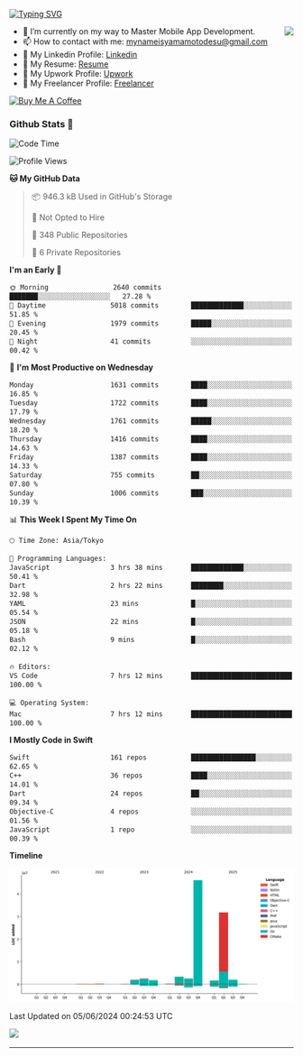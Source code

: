 
[![Typing SVG](https://readme-typing-svg.demolab.com/?lines=Thank+You+For+Visiting!!;You+Are+Welcome✨;I+am+Kyo+Yamamoto;Mobile+Developer)](https://git.io/typing-svg)
<p>
<img align="right" src="https://media.giphy.com/media/26ufdb3cYKwbRtYVW/giphy.gif" style="max-width:100%;" height="150px">

- 🌱 I’m currently on my way to Master Mobile App Development.
- 📫 How to contact with me: mynameisyamamotodesu@gmail.com
- 🔗 My Linkedin Profile: [Linkedin](https://www.linkedin.com/in/kyo-yamamoto-a2ab50239)
- 🔗 My Resume: [Resume](https://www.kickresume.com/cv/rNok4e/)
- 🔗 My Upwork Profile: [Upwork](https://www.upwork.com/freelancers/~01aa9115102bb4af25)
- 🔗 My Freelancer Profile: [Freelancer](https://www.freelancer.com/u/yamamotodesu)

<a href="https://www.buymeacoffee.com/kyoyamamoto" target="_blank"><img src="https://cdn.buymeacoffee.com/buttons/default-orange.png" alt="Buy Me A Coffee" height="41" width="174"></a>

### Github Stats 🥇 
<!--START_SECTION:waka-->
![Code Time](http://img.shields.io/badge/Code%20Time-711%20hrs%2041%20mins-blue)

![Profile Views](http://img.shields.io/badge/Profile%20Views-1-blue)

**🐱 My GitHub Data** 

> 📦 946.3 kB Used in GitHub's Storage 
 > 
> 🚫 Not Opted to Hire
 > 
> 📜 348 Public Repositories 
 > 
> 🔑 6 Private Repositories 
 > 
**I'm an Early 🐤** 

```text
🌞 Morning                2640 commits        ███████░░░░░░░░░░░░░░░░░░   27.28 % 
🌆 Daytime                5018 commits        █████████████░░░░░░░░░░░░   51.85 % 
🌃 Evening                1979 commits        █████░░░░░░░░░░░░░░░░░░░░   20.45 % 
🌙 Night                  41 commits          ░░░░░░░░░░░░░░░░░░░░░░░░░   00.42 % 
```
📅 **I'm Most Productive on Wednesday** 

```text
Monday                   1631 commits        ████░░░░░░░░░░░░░░░░░░░░░   16.85 % 
Tuesday                  1722 commits        ████░░░░░░░░░░░░░░░░░░░░░   17.79 % 
Wednesday                1761 commits        █████░░░░░░░░░░░░░░░░░░░░   18.20 % 
Thursday                 1416 commits        ████░░░░░░░░░░░░░░░░░░░░░   14.63 % 
Friday                   1387 commits        ████░░░░░░░░░░░░░░░░░░░░░   14.33 % 
Saturday                 755 commits         ██░░░░░░░░░░░░░░░░░░░░░░░   07.80 % 
Sunday                   1006 commits        ███░░░░░░░░░░░░░░░░░░░░░░   10.39 % 
```


📊 **This Week I Spent My Time On** 

```text
🕑︎ Time Zone: Asia/Tokyo

💬 Programming Languages: 
JavaScript               3 hrs 38 mins       █████████████░░░░░░░░░░░░   50.41 % 
Dart                     2 hrs 22 mins       ████████░░░░░░░░░░░░░░░░░   32.98 % 
YAML                     23 mins             █░░░░░░░░░░░░░░░░░░░░░░░░   05.54 % 
JSON                     22 mins             █░░░░░░░░░░░░░░░░░░░░░░░░   05.18 % 
Bash                     9 mins              █░░░░░░░░░░░░░░░░░░░░░░░░   02.12 % 

🔥 Editors: 
VS Code                  7 hrs 12 mins       █████████████████████████   100.00 % 

💻 Operating System: 
Mac                      7 hrs 12 mins       █████████████████████████   100.00 % 
```

**I Mostly Code in Swift** 

```text
Swift                    161 repos           ████████████████░░░░░░░░░   62.65 % 
C++                      36 repos            ████░░░░░░░░░░░░░░░░░░░░░   14.01 % 
Dart                     24 repos            ██░░░░░░░░░░░░░░░░░░░░░░░   09.34 % 
Objective-C              4 repos             ░░░░░░░░░░░░░░░░░░░░░░░░░   01.56 % 
JavaScript               1 repo              ░░░░░░░░░░░░░░░░░░░░░░░░░   00.39 % 
```



**Timeline**

![Lines of Code chart](https://raw.githubusercontent.com/YamamotoDesu/YamamotoDesu/main/assets/bar_graph.png)


 Last Updated on 05/06/2024 00:24:53 UTC
<!--END_SECTION:waka-->

![](https://github-profile-summary-cards.vercel.app/api/cards/profile-details?username=YamamotoDesu&theme=vue)

----
